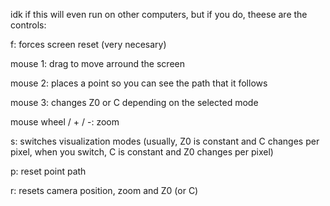 idk if this will even run on other computers, but if you do, theese are the controls:

f: forces screen reset (very necesary)

mouse 1: drag to move arround the screen

mouse 2: places a point so you can see the path that it follows

mouse 3: changes Z0 or C depending on the selected mode

mouse wheel / + / -: zoom

s: switches visualization modes (usually, Z0 is constant and C changes per pixel, when you switch, C is constant and Z0 changes per pixel)

p: reset point path

r: resets camera position, zoom and Z0 (or C)
